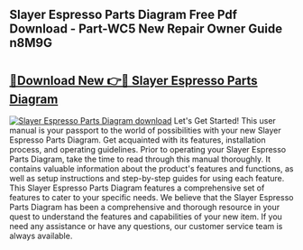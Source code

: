 ## Slayer Espresso Parts Diagram Free Pdf Download - Part-WC5 New Repair Owner Guide n8M9G

# <h2><a href="http://dfpr6iw.blite.top/?on=Slayer+Espresso+Parts+Diagram">🔗Download New 👉🔴 Slayer Espresso Parts Diagram</a></h2>

[![Slayer Espresso Parts Diagram download](https://i.imgur.com/lujVjoI.png)](http://dfpr6iw.blite.top/?on=Slayer+Espresso+Parts+Diagram)
Let's Get Started! This user manual is your passport to the world of possibilities with your new Slayer Espresso Parts Diagram. Get acquainted with its features, installation process, and operating guidelines. Prior to operating your Slayer Espresso Parts Diagram, take the time to read through this manual thoroughly. It contains valuable information about the product's features and functions, as well as setup instructions and step-by-step guides for using each feature. This Slayer Espresso Parts Diagram features a comprehensive set of features to cater to your specific needs. We believe that the Slayer Espresso Parts Diagram has been a comprehensive and thorough resource in your quest to understand the features and capabilities of your new item. If you need any assistance or have any questions, our customer service team is always available.
